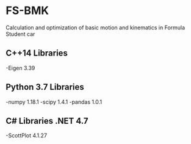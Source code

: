 # FS-BMK
Calculation and optimization of basic motion and kinematics in Formula Student car

## C++14 Libraries
-Eigen 3.39

## Python 3.7 Libraries
-numpy 1.18.1
-scipy 1.4.1
-pandas 1.0.1

## C# Libraries .NET 4.7
-ScottPlot 4.1.27
